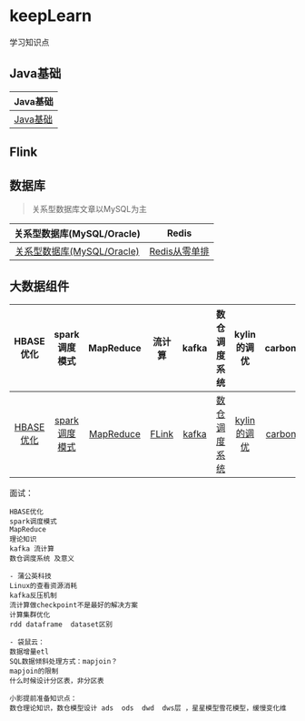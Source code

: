 # keepLearn
学习知识点

## Java基础
|Java基础|
|--------|
|[Java基础](src/java/base.md)|

## Flink

## 数据库

> 关系型数据库文章以MySQL为主

| 关系型数据库(MySQL/Oracle) | Redis | 
| :------:| :------: | 
| [关系型数据库(MySQL/Oracle)](src/database.md) | [Redis从零单排](src/redis.md) | 

## 大数据组件

| HBASE优化 | spark调度模式 | MapReduce | 流计算 | kafka | 数仓调度系统 | kylin的调优 | carbondata |
| :------:| :------: | :------:| :------: | :------:| :------: | :------:| :------:|
| [HBASE优化](src/hbase.md) | [spark调度模式](src/spark.md) | [MapReduce](src/MR.md) | [FLink](src/flink.md) | [kafka](src/kafka.md) | [数仓调度系统](src/dataWarehouse.md) | [kylin的调优](src/kylin.md) | [carbondata](src/carbondata.md) |

面试：
```
HBASE优化 
spark调度模式
MapReduce 
理论知识
kafka 流计算
数仓调度系统 及意义

- 蒲公英科技
Linux的查看资源消耗
kafka反压机制
流计算做checkpoint不是最好的解决方案
计算集群优化
rdd dataframe  dataset区别

- 袋鼠云：
数据增量etl
SQL数据倾斜处理方式：mapjoin？
mapjoin的限制
什么时候设计分区表，非分区表

小影提前准备知识点：
数仓理论知识，数仓模型设计 ads  ods  dwd  dws层 ，星星模型雪花模型，缓慢变化维
```
 

